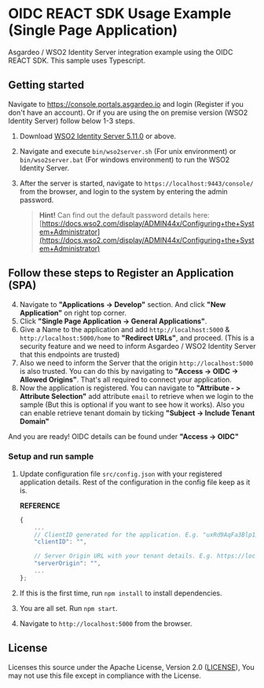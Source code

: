 # OIDC REACT SDK Usage Example (Single Page Application)

Asgardeo / WSO2 Identity Server integration example using the OIDC REACT SDK.
This sample uses Typescript.

## Getting started

Navigate to https://console.portals.asgardeo.io and login (Register if you don't have an account). Or if you are using the on premise version (WSO2 Identity Server) follow below 1-3 steps.

1. Download [WSO2 Identity Server 5.11.0](https://github.com/wso2/product-is/releases) or above.
2. Navigate and execute `bin/wso2server.sh` (For unix environment) or `bin/wso2server.bat` (For windows environment) to run the WSO2 Identity Server.
3. After the server is started, navigate to `https://localhost:9443/console/` from the browser, and login to the system by entering the admin password.

   > **Hint!** Can find out the default password details here: [https://docs.wso2.com/display/ADMIN44x/Configuring+the+System+Administrator](https://docs.wso2.com/display/ADMIN44x/Configuring+the+System+Administrator)

**Follow these steps to Register an Application (SPA)**
---

4. Navigate to **"Applications -> Develop"** section. And click **"New Application"** on right top corner.
5. Click **"Single Page Application -> General Applications"**.
6. Give a Name to the application and add `http://localhost:5000` & `http://localhost:5000/home` to **"Redirect URLs"**, and proceed. (This is a security feature and we need to inform Asgardeo / WSO2 Identity Server that this endpoints are trusted)
7. Also we need to inform the Server that the origin `http://localhost:5000` is also trusted. You can do this by navigating to **"Access -> OIDC -> Allowed Origins"**. That's all required to connect your application.
8. Now the application is registered. You can navigate to **"Attribute - > Attribute Selection"** add attribute `email` to retrieve when we login to the sample (But this is optional if you want to see how it works). Also you can enable retrieve tenant domain by ticking **"Subject -> Include Tenant Domain"**

And you are ready! OIDC details can be found under **"Access -> OIDC"**

### Setup and run sample

1. Update configuration file `src/config.json` with your registered application details. Rest of the configuration in the config file keep as it is.

    __REFERENCE__

    ```javascript
    {
        ...
        // ClientID generated for the application. E.g. "uxRd9AqFa3Blp1ASvKYaUizU7pca"
        "clientID": "",

        // Server Origin URL with your tenant details. E.g. https://localhost:9443 (WSO2 Identity Server) or https://asgardeo.io/t/demo (Asgardeo)
        "serverOrigin": "",
        ...
    };

2. If this is the first time, run `npm install` to install dependencies.
3. You are all set. Run `npm start`.
4. Navigate to `http://localhost:5000` from the browser.

## License

Licenses this source under the Apache License, Version 2.0 ([LICENSE](LICENSE)), You may not use this file except in compliance with the License.
